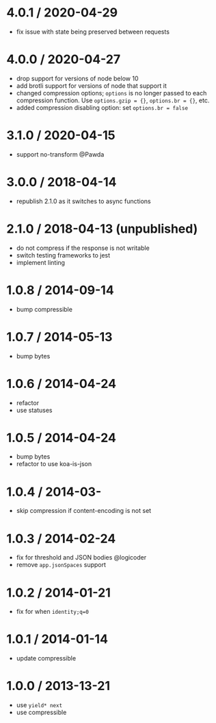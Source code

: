 
4.0.1 / 2020-04-29
==================

 * fix issue with state being preserved between requests

4.0.0 / 2020-04-27
==================

 * drop support for versions of node below 10
 * add brotli support for versions of node that support it
 * changed compression options; `options` is no longer passed to each compression function. Use `options.gzip = {}`, `options.br = {}`, etc.
 * added compression disabling option: set `options.br = false`

3.1.0 / 2020-04-15
==================

 * support no-transform @Pawda

3.0.0 / 2018-04-14
==================

 * republish 2.1.0 as it switches to async functions

2.1.0 / 2018-04-13 (unpublished)
==================

 * do not compress if the response is not writable
 * switch testing frameworks to jest
 * implement linting

1.0.8 / 2014-09-14
==================

 * bump compressible

1.0.7 / 2014-05-13
==================

 * bump bytes

1.0.6 / 2014-04-24
==================

 * refactor
 * use statuses

1.0.5 / 2014-04-24
==================

 * bump bytes
 * refactor to use koa-is-json

1.0.4 / 2014-03-
==================

 * skip compression if content-encoding is not set

1.0.3 / 2014-02-24
==================

 * fix for threshold and JSON bodies @logicoder
 * remove `app.jsonSpaces` support

1.0.2 / 2014-01-21
==================

 * fix for when `identity;q=0`

1.0.1 / 2014-01-14
==================

 * update compressible

1.0.0 / 2013-13-21
==================

 * use `yield* next`
 * use compressible
